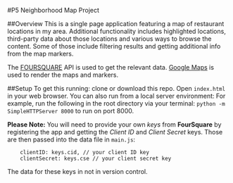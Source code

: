 #P5 Neighborhood Map Project

##Overview
This is a single page application featuring a map of restaurant locations in my area. Additional functionality includes highlighted locations, third-party data about those locations and various ways to browse the content. Some of those include filtering results and getting additional info from the map markers.

The [FOURSQUARE](https://foursquare.com/) API is used to get the relevant data.
[Google Maps](https://developers.google.com/maps/?hl=en) is used to render the maps and markers.

##Setup
To get this running: clone or download this repo. Open `index.html` in your web browser. You can also run from a local server environment: For example, run the following in the root directory via your terminal: `python -m SimpleHTTPServer 8000` to run on port 8000.

**Please Note:** You will need to provide your own *keys* from **FourSquare** by registering the app and getting the *Client ID* and *Client Secret* keys. Those are then passed into the data file in `main.js`:
```
    clientID: keys.cid, // your client ID key
    clientSecret: keys.cse // your client secret key
```
The data for these keys in not in version control.
